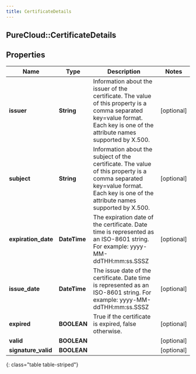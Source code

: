 ```yaml
---
title: CertificateDetails
---
```

## PureCloud::CertificateDetails

## Properties

|Name | Type | Description | Notes|
|------------ | ------------- | ------------- | -------------|
| **issuer** | **String** | Information about the issuer of the certificate.  The value of this property is a comma separated key&#x3D;value format.  Each key is one of the attribute names supported by X.500. | [optional] |
| **subject** | **String** | Information about the subject of the certificate.  The value of this property is a comma separated key&#x3D;value format.  Each key is one of the attribute names supported by X.500. | [optional] |
| **expiration_date** | **DateTime** | The expiration date of the certificate. Date time is represented as an ISO-8601 string. For example: yyyy-MM-ddTHH:mm:ss.SSSZ | [optional] |
| **issue_date** | **DateTime** | The issue date of the certificate. Date time is represented as an ISO-8601 string. For example: yyyy-MM-ddTHH:mm:ss.SSSZ | [optional] |
| **expired** | **BOOLEAN** | True if the certificate is expired, false otherwise. | [optional] |
| **valid** | **BOOLEAN** |  | [optional] |
| **signature_valid** | **BOOLEAN** |  | [optional] |
{: class="table table-striped"}


